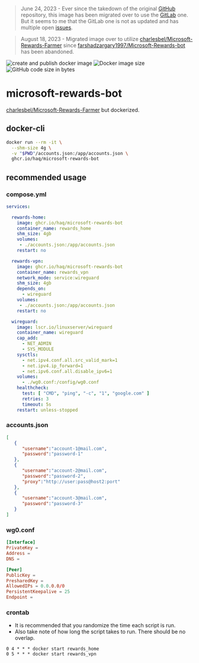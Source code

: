 > June 24, 2023 - Ever since the takedown of the original [GitHub](https://github.com/farshadz1997/Microsoft-Rewards-bot) repository, this image has been migrated over to use the [GitLab](https://gitlab.com/farshadzargary1997/Microsoft-Rewards-bot) one. But it seems to me that the GitLab one is not as updated and has multiple open [issues](https://gitlab.com/farshadzargary1997/Microsoft-Rewards-bot/-/issues).

> August 18, 2023 -  Migrated image over to utilize [charlesbel/Microsoft-Rewards-Farmer](https://github.com/charlesbel/Microsoft-Rewards-Farmer) since [farshadzargary1997/Microsoft-Rewards-bot](https://gitlab.com/farshadzargary1997/Microsoft-Rewards-bot) has been abandoned.

![create and publish docker image](https://github.com/haq/microsoft-rewards-bot/actions/workflows/docker-publish.yml/badge.svg)
![Docker image size](https://ghcr-badge.egpl.dev/haq/microsoft-rewards-bot/size)
![GitHub code size in bytes](https://img.shields.io/github/languages/code-size/haq/microsoft-rewards-bot)

# microsoft-rewards-bot

[charlesbel/Microsoft-Rewards-Farmer](https://github.com/charlesbel/Microsoft-Rewards-Farmer) but dockerized.

## docker-cli

```sh
docker run --rm -it \
  --shm-size 4g \
  -v "$PWD"/accounts.json:/app/accounts.json \
  ghcr.io/haq/microsoft-rewards-bot
```

## recommended usage

### compose.yml

```yml
services:

  rewards-home:
    image: ghcr.io/haq/microsoft-rewards-bot
    container_name: rewards_home
    shm_size: 4gb
    volumes:
     - ./accounts.json:/app/accounts.json
    restart: no

  rewards-vpn:
    image: ghcr.io/haq/microsoft-rewards-bot
    container_name: rewards_vpn
    network_mode: service:wireguard
    shm_size: 4gb
    depends_on:
      - wireguard
    volumes:
     - ./accounts.json:/app/accounts.json
    restart: no

  wireguard:
    image: lscr.io/linuxserver/wireguard
    container_name: wireguard
    cap_add:
      - NET_ADMIN
      - SYS_MODULE
    sysctls:
      - net.ipv4.conf.all.src_valid_mark=1
      - net.ipv4.ip_forward=1
      - net.ipv6.conf.all.disable_ipv6=1
    volumes:
      - ./wg0.conf:/config/wg0.conf
    healthcheck:
      test: [ "CMD", "ping", "-c", "1", "google.com" ]
      retries: 3
      timeout: 5s
    restart: unless-stopped
```

### accounts.json

```json
[
   {
      "username":"account-1@mail.com",
      "password":"password-1"
   },
   {
      "username":"account-2@mail.com",
      "password":"password-2",
      "proxy":"http://user:pass@host2:port"
   },
   {
      "username":"account-3@mail.com",
      "password":"password-3"
   }
]
```

### wg0.conf

```conf
[Interface]
PrivateKey =
Address =
DNS =

[Peer]
PublicKey =
PresharedKey =
AllowedIPs = 0.0.0.0/0
PersistentKeepalive = 25
Endpoint =
```

### crontab

- It is recommended that you randomize the time each script is run.
- Also take note of how long the script takes to run. There should be no overlap.

```crontab
0 4 * * * docker start rewards_home
0 5 * * * docker start rewards_vpn
```
